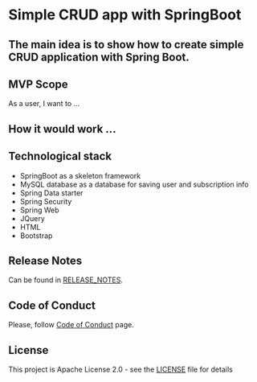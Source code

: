 
# Simple CRUD app with SpringBoot


## The main idea is to show how to create simple CRUD application with Spring Boot.


## MVP Scope
As a user, I want to ...

## How it would work ...


## Technological stack
- SpringBoot as a skeleton framework
- MySQL database as a database for saving user and subscription info
- Spring Data starter
- Spring Security
- Spring Web
- JQuery
- HTML
- Bootstrap

## Release Notes
Can be found in [RELEASE_NOTES](RELEASE_NOTES.md).

## Code of Conduct
Please, follow [Code of Conduct](CODE_OF_CONDUCT.md) page.

## License
This project is Apache License 2.0 - see the [LICENSE](LICENSE) file for details
